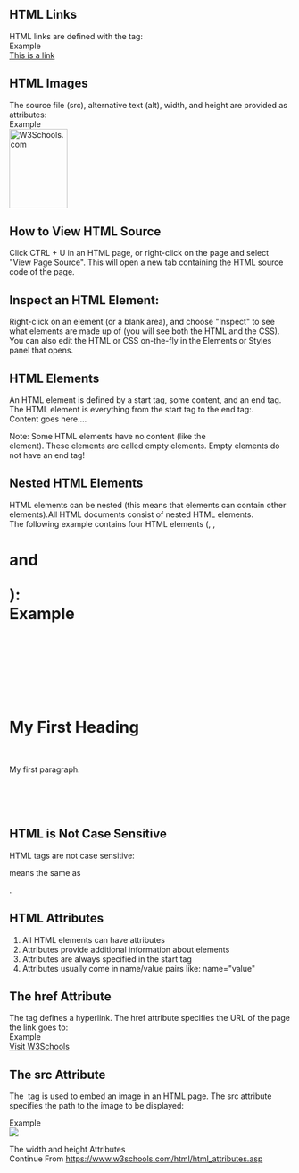 ## HTML Links
HTML links are defined with the <a> tag:<br>
Example<br>
<a href="https://www.w3schools.com">This is a link</a><br>

## HTML Images<br>
The source file (src), alternative text (alt), width, and height are provided as attributes:<br>
Example<br>
<img src="w3schools.jpg" alt="W3Schools.com" width="104" height="142"><br>

## How to View HTML Source<br>
Click CTRL + U in an HTML page, or right-click on the page and select "View Page Source". This will open a new tab containing the HTML source code of the page.<br>

## Inspect an HTML Element:
Right-click on an element (or a blank area), and choose "Inspect" to see what elements are made up of (you will see both the HTML and the CSS). You can also edit the HTML or CSS on-the-fly in the Elements or Styles panel that opens.<br>


## HTML Elements
An HTML element is defined by a start tag, some content, and an end tag.<br>
The HTML element is everything from the start tag to the end tag:.<br>
<tagname>Content goes here...</tagname>.<br>



Note: Some HTML elements have no content (like the <br> element). These elements are called empty elements. Empty elements do not have an end tag!<br>



## Nested HTML Elements
HTML elements can be nested (this means that elements can contain other elements).All HTML documents consist of nested HTML elements.<br>
The following example contains four HTML elements (<html>, <body>, <h1> and <p>):<br>
Example<br>
<!DOCTYPE html><br>
<html><br>
<body><br>

<h1>My First Heading</h1><br>
<p>My first paragraph.</p><br>

</body><br>
</html><br>

## HTML is Not Case Sensitive
HTML tags are not case sensitive: <P> means the same as <p>.<br>



## HTML Attributes<br>
1. All HTML elements can have attributes<br>
2. Attributes provide additional information about elements<br>
3. Attributes are always specified in the start tag<br>
4. Attributes usually come in name/value pairs like: name="value"<br>

## The href Attribute<br>
The <a> tag defines a hyperlink. The href attribute specifies the URL of the page the link goes to:<br>
Example<br>
<a href="https://www.w3schools.com">Visit W3Schools</a><br>


## The src Attribute<br>
The <img> tag is used to embed an image in an HTML page. The src attribute specifies the path to the image to be displayed:<br>

Example<br>
<img src="img_girl.jpg"><br>


The width and height Attributes <br> Continue From 
https://www.w3schools.com/html/html_attributes.asp


















